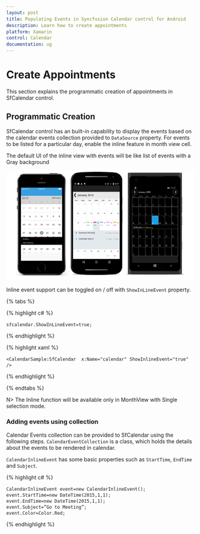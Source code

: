 ```yaml
---
layout: post
title: Populating Events in Syncfusion Calendar control for Android
description: Learn how to create appointments
platform: Xamarin
control: Calendar
documentation: ug
---
```


# Create Appointments

This section explains the programmatic creation of appointments in SfCalendar control.

## Programmatic Creation

SfCalendar control has an built-in capability to display the events based on the calendar events collection provided to `DataSource` property. For events to be listed for a particular day, enable the inline feature in month view cell.

The default UI of the inline view with events will be like list of events with a Gray background

![](images/Event.png)

Inline event support can be toggled on / off with `ShowInLineEvent` property.
    
{% tabs %}    
    
{% highlight c# %}
	
	sfcalendar.ShowInLineEvent=true;
	
{% endhighlight %}

{% highlight xaml %}

	<CalendarSample:SfCalendar  x:Name="calendar" ShowInlineEvent="true" />

{% endhighlight %}

{% endtabs %}
	
N> The Inline function will be available only in MonthView with Single selection mode.
	
### Adding events using collection

Calendar Events collection can be provided to SfCalendar using the following steps. `CalendarEventCollection` is a class, which holds the details about the events to be rendered in calendar. 

`CalendarInlineEvent` has some basic properties such as `StartTime`, `EndTime` and `Subject`.



{% highlight c# %}
		   
    CalendarInlineEvent event=new CalendarInlineEvent();
    event.StartTime=new DateTime(2015,1,1);
    event.EndTime=new DateTime(2015,1,1);
    event.Subject=”Go to Meeting”;
    event.Color=Color.Red;
		   
{% endhighlight %}




	

	
